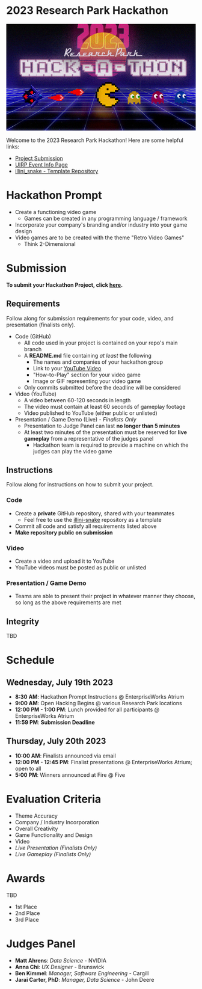 [submission_link]: https://forms.gle/vSEEjw2xFut63XwE8
[uirp_event_link]: https://researchpark.illinois.edu/all-events/2023-research-park-hackathon/
[illini_snake_link]: https://github.com/uirphack/illini_snake

# 2023 Research Park Hackathon

![](static/Graphic.jpg)

Welcome to the 2023 Research Park Hackathon! Here are some helpful links:
* [Project Submission][submission_link]
* [UIRP Event Info Page][uirp_event_link]
* [illini_snake - Template Repository][illini_snake_link]

# Hackathon Prompt
* Create a functioning video game
    * Games can be created in any programming language / framework
* Incorporate your company's branding and/or industry into your game design
* Video games are to be created with the theme "Retro Video Games"
    * Think 2-Dimensional

# Submission 
**To submit your Hackathon Project, click [here][submission_link].**

## Requirements
Follow along for submission requirements for your code, video, and presentation (finalists only).
* Code (GitHub)
    * All code used in your project is contained on your repo's main branch
    * A **README.md** file containing *at least* the following
        * The names and companies of your hackathon group
        * Link to your [YouTube Video](https://www.youtube.com/watch?v=dQw4w9WgXcQ)
        * "How-to-Play" section for your video game
        * Image or GIF representing your video game
    * Only commits submitted before the deadline will be considered
* Video (YouTube)
    * A video between 60-120 seconds in length
    * The video must contain at least 60 seconds of gameplay footage
    * Video published to YouTube (either public or unlisted)
* Presentation / Game Demo (Live) - *Finalists Only*
    * Presentation to Judge Panel can last **no longer than 5 minutes**
    * At least two minutes of the presentation must be reserved for **live gameplay** from a representative of the judges panel
        * Hackathon team is required to provide a machine on which the judges can play the video game

## Instructions
Follow along for instructions on how to submit your project.

### Code
* Create a **private** GitHub repository, shared with your teammates
    * Feel free to use the [illini-snake][illini_snake_link] repository as a template
* Commit all code and satisfy all requirements listed above
* **Make repository public on submission**

### Video
* Create a video and upload it to YouTube
* YouTube videos must be posted as public or unlisted

### Presentation / Game Demo
* Teams are able to present their project in whatever manner they choose, so long as the above requirements are met

## Integrity
TBD

# Schedule 

## Wednesday, July 19th 2023
* **8:30 AM**: Hackathon Prompt Instructions @ EnterpriseWorks Atrium
* **9:00 AM**: Open Hacking Begins @ various Research Park locations
* **12:00 PM - 1:00 PM**: Lunch provided for all participants @ EnterpriseWorks Atrium
* **11:59 PM**: **Submission Deadline**

## Thursday, July 20th 2023
* **10:00 AM**: Finalists announced via email
* **12:00 PM - 12:45 PM**: Finalist presentations @ EnterpriseWorks Atrium; open to all
* **5:00 PM**: Winners announced at Fire @ Five

# Evaluation Criteria
* Theme Accuracy
* Company / Industry Incorporation
* Overall Creativity 
* Game Functionality and Design
* Video
* *Live Presentation (Finalists Only)*
* *Live Gameplay (Finalists Only)*

# Awards
TBD
* 1st Place
* 2nd Place
* 3rd Place

# Judges Panel
* **Matt Ahrens**: *Data Science* - NVIDIA
* **Anna Chi**: *UX Designer* - Brunswick
* **Ben Kimmel**: *Manager, Software Engineering* - Cargill
* **Jarai Carter, PhD**: *Manager, Data Science* - John Deere

